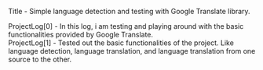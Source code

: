 Title - Simple language detection and testing with Google Translate library.</br>

ProjectLog[0] - In this log, i am testing and playing around with the basic functionalities provided by Google Translate. </br>
ProjectLog[1] - Tested out the basic functionalities of the project. Like language detection, language translation, and language translation from one source to the other. </br>